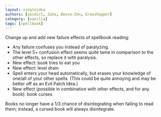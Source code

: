 ```yaml
---
layout: singleidea
authors: [aosdict, Zaha, Deuce-Zen, Grasshopper]
category: [vanilla]
tags: [spellbook]
---
```

Change up and add new failure effects of spellbook reading:
* Any failure confuses you instead of paralyzing.
* The level 5+ confusion effect seems quite tame in comparison to the other effects, so replace it with paralysis.
* New effect: book tries to eat you
* New effect: level drain
* Spell enters your head automatically, but erases your knowledge of one/all of your other spells. (This could be quite annoying and may be better off as an Evil Patch Idea.)
* New effect (possible in combination with other effects, and for any book): book curses

Books no longer have a 1/3 chance of disintegrating when failing to read them; instead, a cursed book will always disintegrate.
